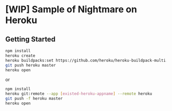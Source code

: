[WIP] Sample of Nightmare on Heroku
========================================

Getting Started
----------------------------------------
```bash
npm install
heroku create
heroku buildpacks:set https://github.com/heroku/heroku-buildpack-multi.git
git push heroku master
heroku open
```

or

```bash
npm install
heroku git:remote --app [existed-heroku-appname] --remote heroku
git push -f heroku master
heroku open
```
